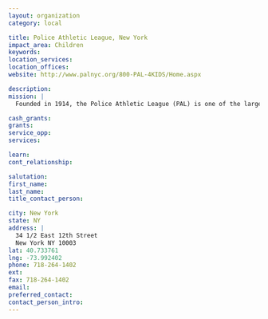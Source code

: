 ```yaml
---
layout: organization
category: local

title: Police Athletic League, New York
impact_area: Children
keywords: 
location_services: 
location_offices: 
website: http://www.palnyc.org/800-PAL-4KIDS/Home.aspx

description: 
mission: |
  Founded in 1914, the Police Athletic League (PAL) is one of the largest non-profit youth agencies in New York City. PAL provides 65,000 children with the opportunities they need to lead meaningful and productive lives.

cash_grants: 
grants: 
service_opp: 
services: 

learn: 
cont_relationship: 

salutation: 
first_name: 
last_name: 
title_contact_person: 

city: New York
state: NY
address: |
  34 1/2 East 12th Street     
  New York NY 10003
lat: 40.733761
lng: -73.992402
phone: 718-264-1402
ext: 
fax: 718-264-1402
email: 
preferred_contact: 
contact_person_intro: 
---
```

